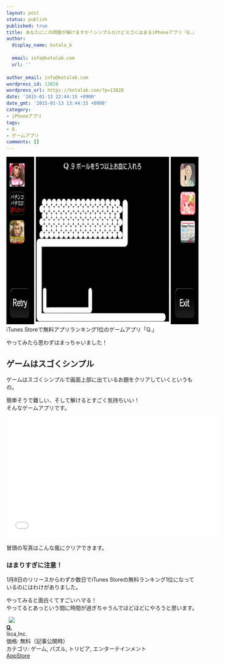 ```yaml
---
layout: post
status: publish
published: true
title: あなたにこの問題が解けますか？シンプルだけどスゴくはまるiPhoneアプリ「Q.」
author:
  display_name: kotala_b

  email: info@kotalab.com
  url: ''

author_email: info@kotalab.com
wordpress_id: 13828
wordpress_url: https://kotalab.com/?p=13828
date: '2015-01-13 22:44:15 +0900'
date_gmt: '2015-01-13 13:44:15 +0900'
category:
- iPhoneアプリ
tags:
- Q.
- ゲームアプリ
comments: []
---
```

<p><img src="/wp-content/uploads/2015/01/app-q_20150113-780x438.jpg" alt="app-q_20150113" width="780" height="438" class="aligncenter size-large wp-image-13830" /><br />
iTunes Storeで無料アプリランキング1位のゲームアプリ「Q.」</p>
<p>やってみたら思わずはまっちゃいました！<br />
</p>
<!--more-->
<h2>ゲームはスゴくシンプル</h2>
<p>ゲームはスゴくシンプルで画面上部に出ているお題をクリアしていくというもの。</p>
<p>簡単そうで難しい、そして解けるとすごく気持ちいい！<br />
そんなゲームアプリです。</p>
<div class="video-container"><iframe width="560" height="315" src="//www.youtube.com/embed/E-z2Fssf_C8" frameborder="0" allowfullscreen></iframe></div>
<p>冒頭の写真はこんな風にクリアできます。</p>
<h3>はまりすぎに注意！</h3>
<p>1月8日のリリースからわずか数日でiTunes Storeの無料ランキング1位になっているのにはわけがありました。</p>
<p>やってみると面白くてすごいハマる！<br />
やってるとあっという間に時間が過ぎちゃうんでほどほどにやろうと思います。</p>
<div class="applink">
<div class="applinkimg"><a href="https://itunes.apple.com/jp/app/q./id909566506?mt=8&uo=4&at=10l4yU" rel="nofollow" target="_blank"><img hspace="6" src="http://a197.phobos.apple.com/us/r30/Purple1/v4/57/bf/fc/57bffcbc-2682-6359-2175-58c0747dcf6a/pr_source.png?downloadKey=1421167380_c01a489f46cebe57d0dcefc6c1cc9a64" width="80" /></a></div>
<div class="applinktext">
<div class="applinktitle"><strong><a href="https://itunes.apple.com/jp/app/q./id909566506?mt=8&uo=4&at=10l4yU" rel="nofollow" target="_blank">Q.</a></strong></div>
<div class="applinkinfo">liica,Inc.</div>
<div class="applinkinfo">価格: 無料（記事公開時）</div>
<div class="applinkinfo">カテゴリ: ゲーム, パズル, トリビア, エンターテインメント</div>
</div>
<div class="clear"></div>
<div class="appstorelink"><a href="https://itunes.apple.com/jp/app/q./id909566506?mt=8&uo=4&at=10l4yU" rel="nofollow" target="_blank">AppStore</a></div>
</div>
